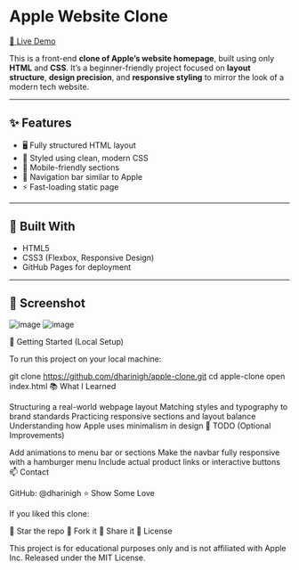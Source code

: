 #  Apple Website Clone

[🔗 Live Demo](https://dharinigh.github.io/apple-clone/)

This is a front-end **clone of Apple’s website homepage**, built using only **HTML** and **CSS**. It’s a beginner-friendly project focused on **layout structure**, **design precision**, and **responsive styling** to mirror the look of a modern tech website.

---

## ✨ Features

- 🖥️ Fully structured HTML layout
- 🎨 Styled using clean, modern CSS
- 📱 Mobile-friendly sections
- 🧭 Navigation bar similar to Apple
- ⚡ Fast-loading static page

---

## 🔧 Built With

- HTML5
- CSS3 (Flexbox, Responsive Design)
- GitHub Pages for deployment

---

## 📸 Screenshot

![image](https://github.com/user-attachments/assets/3896ec66-37d1-4353-9463-1ec9aad42310)
![image](https://github.com/user-attachments/assets/b8edf743-9137-4ffe-9eb5-ef8ba32d495f)


🚀 Getting Started (Local Setup)

To run this project on your local machine:

git clone https://github.com/dharinigh/apple-clone.git
cd apple-clone
open index.html
📚 What I Learned

Structuring a real-world webpage layout
Matching styles and typography to brand standards
Practicing responsive sections and layout balance
Understanding how Apple uses minimalism in design
📌 TODO (Optional Improvements)

Add animations to menu bar or sections
Make the navbar fully responsive with a hamburger menu
Include actual product links or interactive buttons
📫 Contact

GitHub: @dharinigh
⭐️ Show Some Love

If you liked this clone:

🌟 Star the repo
🍴 Fork it
📢 Share it
📃 License

This project is for educational purposes only and is not affiliated with Apple Inc.
Released under the MIT License.
